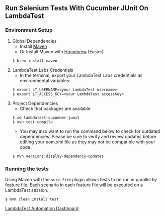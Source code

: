 ## Run Selenium Tests With Cucumber JUnit On LambdaTest


### Environment Setup

1. Global Dependencies
    * Install [Maven](https://maven.apache.org/install.html)
    * Or Install Maven with [Homebrew](http://brew.sh/) (Easier)
    ```
    $ brew install maven
    ```
2. LambdaTest Labs Credentials
    * In the terminal, export your LambdaTest Labs credentials as environmental variables:
    ```
    $ export LT_USERNAME=<your LambdaTest username>
    $ export LT_ACCESS_KEY=<your LambdaTest accessKey>
    ```
3. Project Dependencies
    * Check that packages are available
    ```
    $ cd lambdatest-cucumber-junit
    $ mvn test-compile
    ```
    * You may also want to run the command below to check for outdated dependencies. Please be sure to verify and review updates before editing your pom.xml file as they may not be compatible with your code.
    ```
    $ mvn versions:display-dependency-updates
    ```
    
### Running the tests
Using Maven with the `sure-fire` plugin allows tests to be run in parallel by feature file. Each scenario in each feature file will be executed on a LambdaTest session. 
```
$ mvn clean install test
```

[LambdaTest Automation Dashboard](https://automation.lambdatest.com/build)


